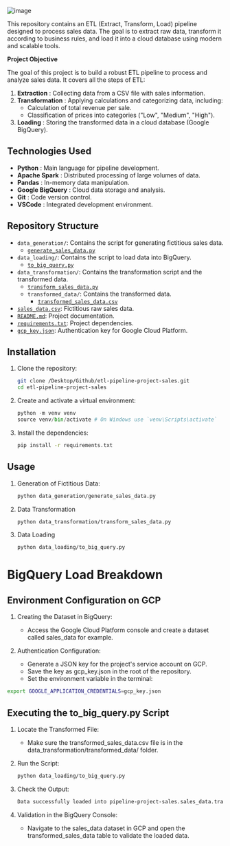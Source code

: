 ![image](https://github.com/user-attachments/assets/27ffb570-26fb-41c6-bb54-d5b96c98e076)

This repository contains an ETL (Extract, Transform, Load) pipeline designed to process sales data. The goal is to extract raw data, transform it according to business rules, and load it into a cloud database using modern and scalable tools.


**Project Objective**

The goal of this project is to build a robust ETL pipeline to process and analyze sales data. It covers all the steps of ETL:

1. **Extraction** : Collecting data from a CSV file with sales information.
2. **Transformation** : Applying calculations and categorizing data, including:
    - Calculation of total revenue per sale.
    - Classification of prices into categories ("Low", "Medium", "High").
3. **Loading** : Storing the transformed data in a cloud database (Google BigQuery).



## Technologies Used
- **Python** : Main language for pipeline development.
- **Apache Spark** : Distributed processing of large volumes of data.
- **Pandas** : In-memory data manipulation.
- **Google BigQuery** : Cloud data storage and analysis.
- **Git** : Code version control.
- **VSCode** : Integrated development environment.

## Repository Structure
- `data_generation/`: Contains the script for generating fictitious sales data.
  - [`generate_sales_data.py`](data_generation/generate_sales_data.py)
- `data_loading/`: Contains the script to load data into BigQuery.
  - [`to_big_query.py`](data_loading/to_big_query.py)
- `data_transformation/`: Contains the transformation script and the transformed data.
  - [`transform_sales_data.py`](data_transformation/transform_sales_data.py)
  - `transformed_data/`: Contains the transformed data.
    - [`transformed_sales_data.csv`](data_transformation/transformed_data/transformed_sales_data.csv)
- [`sales_data.csv`](sales_data.csv): Fictitious raw sales data.
- [`README.md`](README.md): Project documentation.
- [`requirements.txt`](requirements.txt): Project dependencies.
- [`gcp_key.json`](gcp_key.json): Authentication key for Google Cloud Platform.

## Installation

1. Clone the repository:
   ```sh
   git clone /Desktop/Github/etl-pipeline-project-sales.git
   cd etl-pipeline-project-sales
   ```
2. Create and activate a virtual environment:
   ```py
   python -m venv venv
   source venv/bin/activate # On Windows use `venv\Scripts\activate`
   ```
3. Install the dependencies:
   ```sh
   pip install -r requirements.txt
  	```

## Usage

1. Generation of Fictitious Data:
   ```sh
   python data_generation/generate_sales_data.py
   ```
2. Data Transformation
   ```sh
   python data_transformation/transform_sales_data.py
   ```
3. Data Loading
   ```sh
   python data_loading/to_big_query.py
   ```

# BigQuery Load Breakdown

## Environment Configuration on GCP

1. Creating the Dataset in BigQuery:
   - Access the Google Cloud Platform console and create a dataset called sales_data for example.

2. Authentication Configuration:
   - Generate a JSON key for the project's service account on GCP.
   - Save the key as gcp_key.json in the root of the repository.
   - Set the environment variable in the terminal:
```sh
export GOOGLE_APPLICATION_CREDENTIALS=gcp_key.json
```
## Executing the to_big_query.py Script

1. Locate the Transformed File:
   - Make sure the transformed_sales_data.csv file is in the data_transformation/transformed_data/ folder.

2. Run the Script:
   
   ```sh   
   python data_loading/to_big_query.py
   ```
   	

3. Check the Output:

   ```sh
   Data successfully loaded into pipeline-project-sales.sales_data.transformed_sales_data table. Total rows: 100
   ```

4. Validation in the BigQuery Console:
   - Navigate to the sales_data dataset in GCP and open the transformed_sales_data table to validate the loaded data.


